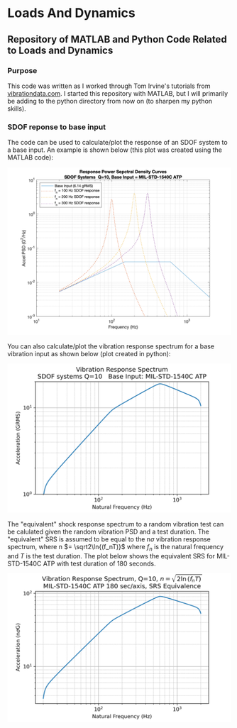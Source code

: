 # Loads And Dynamics
## Repository of MATLAB and Python Code Related to Loads and Dynamics

### Purpose
This code was written as I worked through Tom Irvine's tutorials from [vibrationdata.com](http://www.vibrationdata.com). I started this repository with MATLAB, but I will primarily be adding to the python directory from now on (to sharpen my python skills).

### SDOF reponse to base input
The code can be used to calculate/plot the response of an SDOF system to a base input. An example is shown below (this plot was created using the MATLAB code):

![SDOF_response MATLAB](sdof_responses.png)

You can also calculate/plot the vibration response spectrum for a base vibration input as shown below (plot created in python):

![vrs python](python/vrs_python.png)

The "equivalent" shock response spectrum to a random vibration test can be calulated given the random vibration PSD and a test duration. The "equivalent" SRS is assumed to be equal to the n$\sigma$ vibration response spectrum, where n $= \sqrt2\ln{(f_nT)}$ where $f_n$ is the natural frequency and $T$ is the test duration. The plot below shows the equivalent SRS for MIL-STD-1540C ATP with test duration of 180 seconds.

![vrs srs equivalence](python/vrs_nsigma_python.png)
